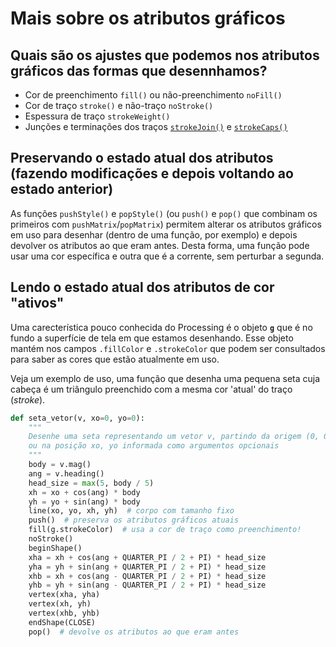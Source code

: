 # Mais sobre os atributos gráficos

## Quais são os ajustes que podemos nos atributos gráficos das formas que desennhamos?

- Cor de preenchimento `fill()` ou não-preenchimento `noFill()`
- Cor de traço `stroke()` e não-traço `noStroke()`
- Espessura de traço `strokeWeight()`
- Junções e terminações dos traços [`strokeJoin()`](https://py.processing.org/reference/strokeJoin.html) e [`strokeCaps()`](https://py.processing.org/reference/strokeCap.html)

## Preservando o estado atual dos atributos (fazendo modificações e depois voltando ao estado anterior)

As funções `pushStyle()` e `popStyle()` (ou `push()` e `pop()` que combinam os primeiros com `pushMatrix`/`popMatrix`) permitem alterar os atributos gráficos em uso para desenhar (dentro de uma função, por exemplo) e depois devolver os atributos ao que eram antes. Desta forma, uma função pode usar uma cor específica e outra que é a corrente, sem perturbar a segunda.

## Lendo o estado atual dos atributos de cor "ativos"

Uma carecterística pouco conhecida do Processing é o objeto **`g`** que é no fundo a superfície de tela em que estamos desenhando. Esse objeto mantém nos campos `.fillColor` e `.strokeColor` que podem ser consultados para saber as cores que estão atualmente em uso.

Veja um exemplo de uso, uma função que desenha uma pequena seta cuja cabeça é um triângulo preenchido com a mesma cor 'atual' do traço (_stroke_).

```python
def seta_vetor(v, xo=0, yo=0):
    """
    Desenhe uma seta representando um vetor v, partindo da origem (0, 0)
    ou na posição xo, yo informada como argumentos opcionais
    """
    body = v.mag()
    ang = v.heading()
    head_size = max(5, body / 5)
    xh = xo + cos(ang) * body
    yh = yo + sin(ang) * body
    line(xo, yo, xh, yh)  # corpo com tamanho fixo
    push()  # preserva os atributos gráficos atuais
    fill(g.strokeColor)  # usa a cor de traço como preenchimento!
    noStroke()
    beginShape()
    xha = xh + cos(ang + QUARTER_PI / 2 + PI) * head_size
    yha = yh + sin(ang + QUARTER_PI / 2 + PI) * head_size
    xhb = xh + cos(ang - QUARTER_PI / 2 + PI) * head_size
    yhb = yh + sin(ang - QUARTER_PI / 2 + PI) * head_size
    vertex(xha, yha)  
    vertex(xh, yh)
    vertex(xhb, yhb)
    endShape(CLOSE)
    pop()  # devolve os atributos ao que eram antes
```
